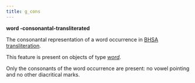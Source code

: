 ```yaml
---
title: g_cons
---
```


**word -consonantal-transliterated**


The consonantal representation of a word occurrence in
[BHSA transliteration]({{tfd}}/Writing/Hebrew.html).

This feature is present on objects of type [*word*](otype.md).

Only the consonants of the word occurrence are present: no vowel pointing and no other diacritical marks.

